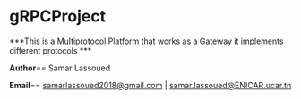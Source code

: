 # gRPCProject

***This is a Multiprotocol Platform that works as  a Gateway
it implements different protocols ***


__Author__== Samar Lassoued

__Email__== samarlassoued2018@gmail.com | samar.lassoued@ENICAR.ucar.tn

